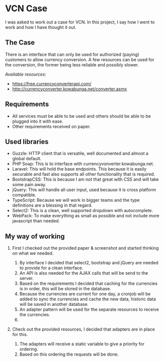 # VCN Case

I was asked to work out a case for VCN.
In this project, I say how I went to work and how I have thought it out.

## The Case

There is an interface that can only be used for authorized (paying) customers to allow currency conversion.
A few resources can be used for the conversion, the former being less reliable and possibly slower.

*Available resources*:  
- https://free.currencyconverterapi.com/
- http://currencyconverter.kowabunga.net/converter.asmx

## Requirements

- All services must be able to be used and others should be able to be plugged into it with ease.
- Other requirements received on paper.

## Used libraries

- Guzzle: HTTP client that is versatile, well documented and almost a global default.
- PHP Soap: This is to interface with currencyvonverter.kowabunga.net.
- Laravel: This will hold the base endpoints. This because it is easily securable and fast also supports all other functionality that is required.
- BootstrapCSS: This is because I am not that great with CSS and will take some pain away.
- jQuery: This will handle all user input, used because it is cross platform compatible.
- TypeScript: Because we will work in bigger teams and the type definitions are a blessing in that regard.
- Select2: This is a clean, well supported dropdown with autocomplete.
- WebPack: To make everything as small as possible and not include more javascript than needed.

## My way of working

1. First I checked out the provided paper & screenshot and started thinking on what we needed.
    1. By interface I decided that select2, bootstrap and jQuery are needed to provide for a clean interface.
    2. An API is also needed for the AJAX calls that will be send to the server.
    3. Based on the requirements I decided that caching for the currencies is in order, this will be stored in the database.
    4. Because the currencies are current for one day, a cronjob will be added to sync the currencies and cache the new data,
        historic data will be saved in another database.
    5. An adapter pattern will be used for the separate resources to receive the currencies.
    6. 
    
     
2. Check out the provided resources, I decided that adapters are in place for this.
    1. The adapters will receive a static variable to give a priority for ordering.
    2. Based on this ordering the requests will be done.

